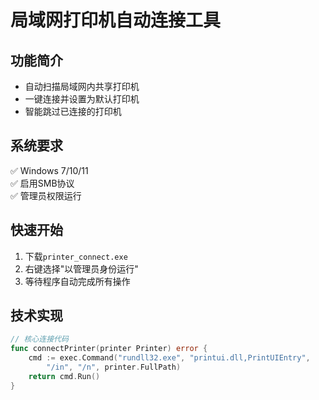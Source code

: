 # 局域网打印机自动连接工具

## 功能简介
- 自动扫描局域网内共享打印机
- 一键连接并设置为默认打印机
- 智能跳过已连接的打印机

## 系统要求
✅ Windows 7/10/11  
✅ 启用SMB协议  
✅ 管理员权限运行

## 快速开始
1. 下载`printer_connect.exe`
2. 右键选择"以管理员身份运行"
3. 等待程序自动完成所有操作

## 技术实现
```go
// 核心连接代码
func connectPrinter(printer Printer) error {
    cmd := exec.Command("rundll32.exe", "printui.dll,PrintUIEntry", 
        "/in", "/n", printer.FullPath)
    return cmd.Run()
}
